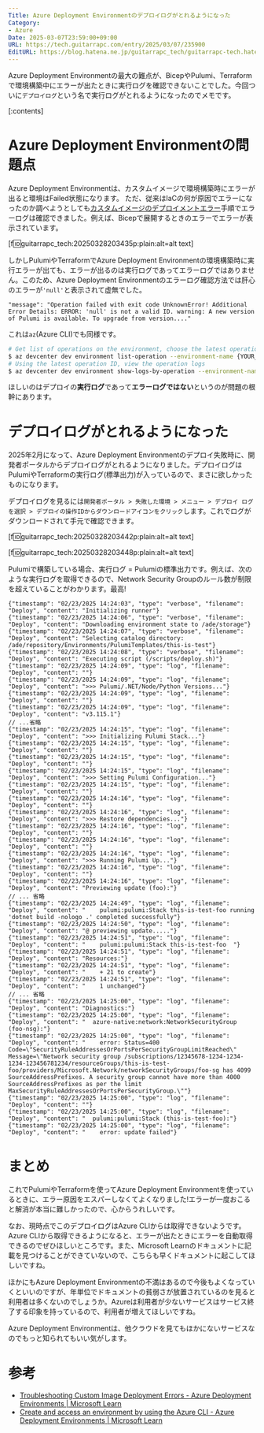 ```yaml
---
Title: Azure Deployment Environmentのデプロイログがとれるようになった
Category:
- Azure
Date: 2025-03-07T23:59:00+09:00
URL: https://tech.guitarrapc.com/entry/2025/03/07/235900
EditURL: https://blog.hatena.ne.jp/guitarrapc_tech/guitarrapc-tech.hatenablog.com/atom/entry/6802418398335467328
---
```


Azure Deployment Environmentの最大の難点が、BicepやPulumi、Terraformで環境構築中にエラーが出たときに実行ログを確認できないことでした。今回ついに`デプロイログ`という名で実行ログがとれるようになったのでメモです。

[:contents]

# Azure Deployment Environmentの問題点

Azure Deployment Environmentは、カスタムイメージで環境構築時にエラーが出ると環境はFailed状態になります。
ただ、従来はIaCの何が原因でエラーになったのか調べようとしても[カスタムイメージのデプロイメントエラー](https://learn.microsoft.com/en-us/azure/deployment-environments/troubleshoot-custom-image-logs-errors)手順でエラーログは確認できました。例えば、Bicepで展開するときのエラーでエラーが表示されています。

[f:id:guitarrapc_tech:20250328203435p:plain:alt=alt text]

しかしPulumiやTerraformでAzure Deployment Environmentの環境構築時に実行エラーが出ても、エラーが出るのは実行ログであってエラーログではありません。このため、Azure Deployment Environmentのエラーログ確認方法では肝心のエラーが`'null'`と表示されて虚無でした。

```
"message": "Operation failed with exit code UnknownError! Additional Error Details: ERROR: 'null' is not a valid ID. warning: A new version of Pulumi is available. To upgrade from version...."
```

これは`az`(Azure CLI)でも同様です。

```sh
# Get list of operations on the environment, choose the latest operation
$ az devcenter dev environment list-operation --environment-name {YOUR_ENVIRONMENT_NAME} --project {YOUR_PROJECT_NAME}
# Using the latest operation ID, view the operation logs
$ az devcenter dev environment show-logs-by-operation --environment-name {YOUR_ENVIRONMENT_NAME} --project {YOUR_PROJECT_NAME} --operation-id {LATEST_OPERATION_ID}
```

ほしいのはデプロイの**実行ログ**であって**エラーログではない**というのが問題の根幹にあります。

# デプロイログがとれるようになった

2025年2月になって、Azure Deployment Environmentのデプロイ失敗時に、開発者ポータルからデプロイログがとれるようになりました。デプロイログはPulumiやTerraformの実行ログ(標準出力)が入っているので、まさに欲しかったものになります。

デプロイログを見るには`開発者ポータル > 失敗した環境 > メニュー > デプロイ ログを選択 > デプロイの操作IDからダウンロードアイコンをクリック`します。これでログがダウンロードされて手元で確認できます。

[f:id:guitarrapc_tech:20250328203442p:plain:alt=alt text]

[f:id:guitarrapc_tech:20250328203448p:plain:alt=alt text]

Pulumiで構築している場合、実行ログ = Pulumiの標準出力です。例えば、次のような実行ログを取得できるので、Network Security Groupのルール数が制限を超えていることがわかります。最高!

```
{"timestamp": "02/23/2025 14:24:03", "type": "verbose", "filename": "Deploy", "content": "Initializing runner"}
{"timestamp": "02/23/2025 14:24:06", "type": "verbose", "filename": "Deploy", "content": "Downloading environment state to /ade/storage"}
{"timestamp": "02/23/2025 14:24:07", "type": "verbose", "filename": "Deploy", "content": "Selecting catalog directory: /ade/repository/Environments/PulumiTemplates/this-is-test"}
{"timestamp": "02/23/2025 14:24:08", "type": "verbose", "filename": "Deploy", "content": "Executing script (/scripts/deploy.sh)"}
{"timestamp": "02/23/2025 14:24:09", "type": "log", "filename": "Deploy", "content": ""}
{"timestamp": "02/23/2025 14:24:09", "type": "log", "filename": "Deploy", "content": ">>> Pulumi/.NET/Node/Python Versions..."}
{"timestamp": "02/23/2025 14:24:09", "type": "log", "filename": "Deploy", "content": ""}
{"timestamp": "02/23/2025 14:24:09", "type": "log", "filename": "Deploy", "content": "v3.115.1"}
// ...省略
{"timestamp": "02/23/2025 14:24:15", "type": "log", "filename": "Deploy", "content": ">>> Initializing Pulumi Stack..."}
{"timestamp": "02/23/2025 14:24:15", "type": "log", "filename": "Deploy", "content": ""}
{"timestamp": "02/23/2025 14:24:15", "type": "log", "filename": "Deploy", "content": ""}
{"timestamp": "02/23/2025 14:24:15", "type": "log", "filename": "Deploy", "content": ">>> Setting Pulumi Configuration..."}
{"timestamp": "02/23/2025 14:24:15", "type": "log", "filename": "Deploy", "content": ""}
{"timestamp": "02/23/2025 14:24:16", "type": "log", "filename": "Deploy", "content": ""}
{"timestamp": "02/23/2025 14:24:16", "type": "log", "filename": "Deploy", "content": ">>> Restore dependencies..."}
{"timestamp": "02/23/2025 14:24:16", "type": "log", "filename": "Deploy", "content": ""}
{"timestamp": "02/23/2025 14:24:16", "type": "log", "filename": "Deploy", "content": ""}
{"timestamp": "02/23/2025 14:24:16", "type": "log", "filename": "Deploy", "content": ">>> Running Pulumi Up..."}
{"timestamp": "02/23/2025 14:24:16", "type": "log", "filename": "Deploy", "content": ""}
{"timestamp": "02/23/2025 14:24:16", "type": "log", "filename": "Deploy", "content": "Previewing update (foo):"}
// ... 省略
{"timestamp": "02/23/2025 14:24:49", "type": "log", "filename": "Deploy", "content": "    pulumi:pulumi:Stack this-is-test-foo running 'dotnet build -nologo .' completed successfully"}
{"timestamp": "02/23/2025 14:24:50", "type": "log", "filename": "Deploy", "content": "@ previewing update....."}
{"timestamp": "02/23/2025 14:24:51", "type": "log", "filename": "Deploy", "content": "    pulumi:pulumi:Stack this-is-test-foo  "}
{"timestamp": "02/23/2025 14:24:51", "type": "log", "filename": "Deploy", "content": "Resources:"}
{"timestamp": "02/23/2025 14:24:51", "type": "log", "filename": "Deploy", "content": "    + 21 to create"}
{"timestamp": "02/23/2025 14:24:51", "type": "log", "filename": "Deploy", "content": "    1 unchanged"}
// ... 省略
{"timestamp": "02/23/2025 14:25:00", "type": "log", "filename": "Deploy", "content": "Diagnostics:"}
{"timestamp": "02/23/2025 14:25:00", "type": "log", "filename": "Deploy", "content": "  azure-native:network:NetworkSecurityGroup (foo-nsg):"}
{"timestamp": "02/23/2025 14:25:00", "type": "log", "filename": "Deploy", "content": "    error: Status=400 Code=\"SecurityRuleAddressesOrPortsPerSecurityGroupLimitReached\" Message=\"Network security group /subscriptions/12345678-1234-1234-1234-123456781234/resourceGroups/this-is-test-foo/providers/Microsoft.Network/networkSecurityGroups/foo-sg has 4099 SourceAddressPrefixes. A security group cannot have more than 4000 SourceAddressPrefixes as per the limit MaxSecurityRuleAddressesOrPortsPerSecurityGroup.\""}
{"timestamp": "02/23/2025 14:25:00", "type": "log", "filename": "Deploy", "content": ""}
{"timestamp": "02/23/2025 14:25:00", "type": "log", "filename": "Deploy", "content": "  pulumi:pulumi:Stack (this-is-test-foo):"}
{"timestamp": "02/23/2025 14:25:00", "type": "log", "filename": "Deploy", "content": "    error: update failed"}
```

# まとめ

これでPulumiやTerraformを使ってAzure Deployment Environmentを使っているときに、エラー原因をエスパーしなくてよくなりました!エラーが一度おこると解消が本当に難しかったので、心からうれしいです。

なお、現時点でこのデプロイログはAzure CLIからは取得できないようです。Azure CLIから取得できるようになると、エラーが出たときにエラーを自動取得できるのでぜひほしいところです。また、Microsoft Learnのドキュメントに記載を見つけることができていないので、こちらも早くドキュメントに起こしてほしいですね。

ほかにもAzure Deployment Environmentの不満はあるので今後もよくなっていくといいのですが、年単位でドキュメントの貧弱さが放置されているのを見ると利用者は多くないのでしょうか。Azureは利用者が少ないサービスはサービス終了する印象を持っているので、利用者が増えてほしいですね。

Azure Deployment Environmentは、他クラウドを見てもほかにないサービスなのでもっと知られてもいい気がします。

# 参考

* [Troubleshooting Custom Image Deployment Errors - Azure Deployment Environments | Microsoft Learn](https://learn.microsoft.com/en-us/azure/deployment-environments/troubleshoot-custom-image-logs-errors)
* [Create and access an environment by using the Azure CLI - Azure Deployment Environments | Microsoft Learn](https://learn.microsoft.com/en-us/azure/deployment-environments/how-to-create-access-environments)
